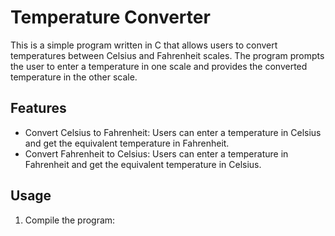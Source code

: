 # Temperature Converter
This is a simple program written in C that allows users to convert temperatures between Celsius and Fahrenheit scales. The program prompts the user to enter a temperature in one scale and provides the converted temperature in the other scale.

## Features
- Convert Celsius to Fahrenheit: Users can enter a temperature in Celsius and get the equivalent temperature in Fahrenheit.
- Convert Fahrenheit to Celsius: Users can enter a temperature in Fahrenheit and get the equivalent temperature in Celsius.

## Usage
1. Compile the program:

